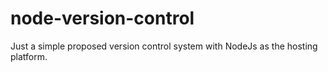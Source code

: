 # node-version-control
Just a simple proposed version control system with NodeJs as the hosting platform.

